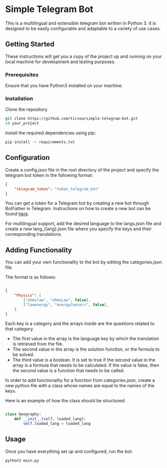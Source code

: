 # Simple Telegram Bot

This is a multilingual and extensible telegram bot written in Python 3. It is designed to be easily configurable and adaptable to a variety of use cases.

## Getting Started

These instructions will get you a copy of the project up and running on your local machine for development and testing purposes.

### Prerequisites

Ensure that you have Python3 installed on your machine.

### Installation

Clone the repository

```bash
git clone https://github.com/tircea/simple-telegram-bot.git
cd your_project
```
Install the required dependencies using pip:
```bash
pip install -r requirements.txt
```

## Configuration

Create a config.json file in the root directory of the project and specify the telegram bot token in the following format:

```json
{
    "telegram_token": "token_telegram_bot"
}
```

You can get a token for a Telegram bot by creating a new bot through BotFather in Telegram. 
Instructions on how to create a new bot can be found [here](https://core.telegram.org/bots#6-botfather).

For multilingual support, add the desired language to the langs.json file and create a new lang_{lang}.json file where you specify the keys and their corresponding translations.

## Adding Functionality

You can add your own functionality to the bot by editing the categories.json file.

The format is as follows:

```json

{
    "Physics": [
        ["ohmslaw", "ohmsLaw", false],
        ["lawenergy", "energyConserv", false],
    ]
}
```

Each key is a category and the arrays inside are the questions related to that category.

- The first value in the array is the language key by which the translation is retrieved from the file.
- The second value in the array is the solution function, or the formula to be solved.
- The third value is a boolean. It is set to true if the second value in the array is a formula that needs to be calculated. If the value is false, then the second value is a function that needs to be called.

In order to add functionality for a function from categories.json, create a new python file with a class whose names are equal to the names of the keys.

Here is an example of how the class should be structured:

```python

class Geography:
    def __init__(self, loaded_lang):
        self.loaded_lang = loaded_lang
```
## Usage

Once you have everything set up and configured, run the bot:

```bash
python3 main.py
```